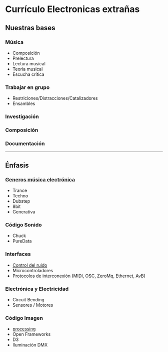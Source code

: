 # Currículo Electronicas extrañas

## Nuestras bases
### Música
  - Composición
  - Prelectura
  - Lectura musical
  - Teoría musical
  - Escucha crítica
  
### Trabajar en grupo
  -	Restriciones/Distracciones/Catalizadores
  - Ensambles
  
### Investigación

### Composición

### Documentación

---

## Énfasis
### [Generos música electrónica](https://github.com/electropipe/ELECTROCHARLA-)
  - Trance
  - Techno
  - Dubstep
  - 8bit
  - Generativa
 
### Código Sonido 
  - Chuck
  - PureData

### Interfaces
  - [Control del ruido](https://github.com/rotativa/controlDelRuido)
  - Microcontroladores
  - Protocolos de interconexión (MIDI, OSC, ZeroMq, Ethernet, AvB)

### Electrónica y Electricidad
  - Circuit Bending
  - Sensores / Motores
     
### Código Imagen 
  - [processing](https://github.com/Kaziuz/Processing-Getting-Started)
  - Open Frameworks
  - D3
  - Iluminación DMX
  

  

